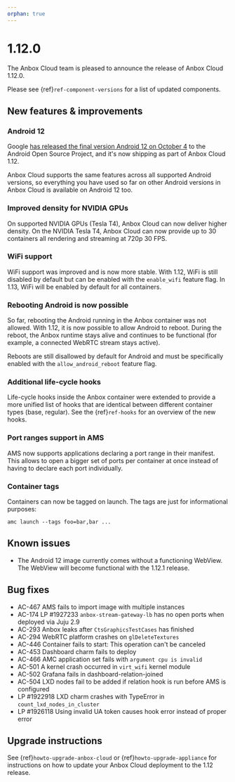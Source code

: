 ```yaml
---
orphan: true
---
```

# 1.12.0

The Anbox Cloud team is pleased to announce the release of Anbox Cloud 1.12.0.

Please see {ref}`ref-component-versions` for a list of updated components.

## New features & improvements

### Android 12

Google [has released the final version Android 12 on October 4](https://android-developers.googleblog.com/2021/10/android-12-is-live-in-aosp.html) to the Android Open Source Project, and it's now shipping as part of Anbox Cloud 1.12.

Anbox Cloud supports the same features across all supported Android versions, so everything you have used so far on other Android versions in Anbox Cloud is available on Android 12 too.

### Improved density for NVIDIA GPUs

On supported NVIDIA GPUs (Tesla T4), Anbox Cloud can now deliver higher density. On the NVIDIA Tesla T4, Anbox Cloud can now provide up to 30 containers all rendering and streaming at 720p 30 FPS.

### WiFi support

WiFi support was improved and is now more stable. With 1.12, WiFi is still disabled by default but can be enabled with the `enable_wifi` feature flag. In 1.13, WiFi will be enabled by default for all containers.

### Rebooting Android is now possible

So far, rebooting the Android running in the Anbox container was not allowed. With 1.12, it is now possible to allow Android to reboot. During the reboot, the Anbox runtime stays alive and continues to be functional (for example, a connected WebRTC stream stays active).

Reboots are still disallowed by default for Android and must be specifically enabled with the `allow_android_reboot` feature flag.

### Additional life-cycle hooks

Life-cycle hooks inside the Anbox container were extended to provide a more unified list of hooks that are identical between different container types (base, regular). See the {ref}`ref-hooks` for an overview of the new hooks.

### Port ranges support in AMS

AMS now supports applications declaring a port range in their manifest. This allows to open a bigger set of ports per container at once instead of having to declare each port individually.

### Container tags

Containers can now be tagged on launch. The tags are just for informational purposes:

    amc launch --tags foo=bar,bar ...

## Known issues

* The Android 12 image currently comes without a functioning WebView. The WebView will become functional with the 1.12.1 release.

## Bug fixes

* AC-467 AMS fails to import image with multiple instances
* AC-174 LP #1927233 `anbox-stream-gateway-lb` has no open ports when deployed via Juju 2.9
* AC-293 Anbox leaks after `CtsGraphicsTestCases` has finished
* AC-294 WebRTC platform crashes on `glDeleteTextures`
* AC-446 Container fails to start: This operation can't be canceled
* AC-453 Dashboard charm fails to deploy
* AC-466 AMC application set fails with `argument cpu is invalid`
* AC-501 A kernel crash occurred in `virt_wifi` kernel module
* AC-502 Grafana fails in dashboard-relation-joined
* AC-504 LXD nodes fail to be added if relation hook is run before AMS is configured
* LP #1922918 LXD charm crashes with TypeError in `count_lxd_nodes_in_cluster`
* LP #1926118 Using invalid UA token causes hook error instead of proper error

## Upgrade instructions

See {ref}`howto-upgrade-anbox-cloud` or {ref}`howto-upgrade-appliance` for instructions on how to update your Anbox Cloud deployment to the 1.12 release.
